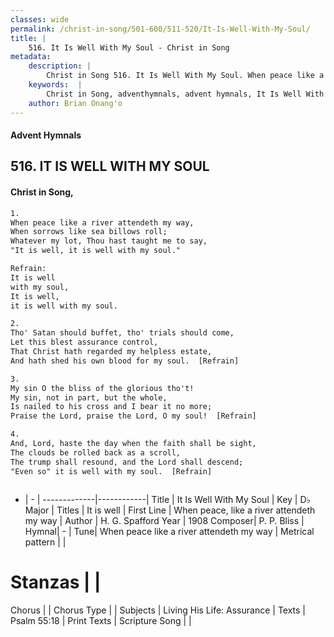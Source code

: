 ```yaml
---
classes: wide
permalink: /christ-in-song/501-600/511-520/It-Is-Well-With-My-Soul/
title: |
    516. It Is Well With My Soul - Christ in Song
metadata:
    description: |
        Christ in Song 516. It Is Well With My Soul. When peace like a river attendeth my way, When sorrows like sea billows roll; Whatever my lot, Thou hast taught me to say, "It is well, it is well with my soul." 
    keywords:  |
        Christ in Song, adventhymnals, advent hymnals, It Is Well With My Soul, When peace, like a river attendeth my way. It is well
    author: Brian Onang'o
---
```


#### Advent Hymnals
## 516. IT IS WELL WITH MY SOUL
####  Christ in Song,

```txt
1.
When peace like a river attendeth my way,
When sorrows like sea billows roll;
Whatever my lot, Thou hast taught me to say,
"It is well, it is well with my soul."

Refrain:
It is well
with my soul,
It is well,
it is well with my soul.

2.
Tho' Satan should buffet, tho' trials should come,
Let this blest assurance control,
That Christ hath regarded my helpless estate,
And hath shed his own blood for my soul.  [Refrain]

3.
My sin O the bliss of the glorious tho't!
My sin, not in part, but the whole,
Is nailed to his cross and I bear it no more;
Praise the Lord, praise the Lord, O my soul!  [Refrain]

4.
And, Lord, haste the day when the faith shall be sight,
The clouds be rolled back as a scroll,
The trump shall resound, and the Lord shall descend;
"Even so" it is well with my soul.  [Refrain]



```

- |   -  |
-------------|------------|
Title | It Is Well With My Soul |
Key | D♭ Major |
Titles | It is well |
First Line | When peace, like a river attendeth my way |
Author | H. G. Spafford
Year | 1908
Composer| P. P. Bliss |
Hymnal|  - |
Tune| When peace like a river attendeth my way |
Metrical pattern | |
# Stanzas |  |
Chorus |  |
Chorus Type |  |
Subjects | Living His Life: Assurance |
Texts | Psalm 55:18 |
Print Texts | 
Scripture Song |  |
    
